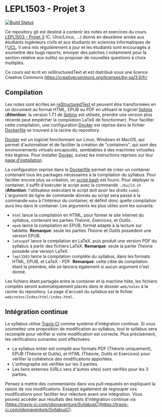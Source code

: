 LEPL1503 - Projet 3
======================

[![Build Status](https://travis-ci.com/obonaventure/SyllabusC.svg?branch=master)](https://travis-ci.com/obonaventure/SyllabusC)


Ce repository git est destiné à contenir les notes et exercices du cours [LEPL1503 - Projet 3](https://uclouvain.be/cours-2021-lepl1503) (C, Unix/Linux, ...) donné en deuxième année aux étudiants ingénieurs civils et aux étudiants en sciences informatiques de l'[UCL](https://www.uclouvain.be). Il sera mis régulièrement à jour et les étudiants sont encouragés à soumettre des bugs reports, envoyer des patches ( notamment pour la section relative aux outils) ou proposer de nouvelles questions à choix multiples.

Ce cours est écrit en reStructuredText et est distribué sous une licence Creative Commons
https://creativecommons.org/licenses/by-sa/3.0/fr/


Compilation
-----------

Les notes sont écrites en [reStructuredText](http://docutils.sourceforge.net/rst.html) et peuvent être transformées en un document au format HTML, EPUB ou PDF en utilisant le logiciel [Sphinx](https://sphinx-doc.org) (**Attention**: la version 1.7.1 de [Sphinx](https://sphinx-doc.org) est utilisée, prendre une version plus récente peut empêcher la compilation LaTeX de fonctionner). Pour faciliter cette compilation, une configuration [Docker](https://www.docker.com/) est reprise dans le fichier [Dockerfile](./Dockerfile)
se trouvant à la racine du repository.

[Docker](https://www.docker.com) est un logiciel fonctionnant sur Linux, Windows et MacOS, qui permet d'automatiser et de faciliter la création de "containers",
qui sont des environnements virtuels encapsulés, semblables à des machines virtuelles
très légères. Pour installer [Docker](https://www.docker.com), suivez les instructions
reprises sur leur [page d'installation](https://docs.docker.com/engine/install/).

La configuration reprise dans le [Dockerfile](./Dockerfile) permet de créer un container
contenant tous les packages nécessaires à la compilation du syllabus.
Pour faciliter encore plus sa création, un [script bash](./build.sh) est fourni.
Pour déployer le container, il suffit d'exécuter le script avec la commande
`./build.sh`
(**Attention**: l'utilisateur exécutant le script doit avoir les droits `sudo`).
L'argument de ligne de commande donnés au script sera passé
à la commande `make` à l'intérieur du container, et
définit donc quelle compilation aura lieu dans le container.
Les arguments les plus utiles sont les suivants:

- `html` lance la compilation en HTML, pour former le site internet du syllabus,
contenant les parties *Théorie*, *Exercices*, et *Outils*.
- `epub` lance la compilation en EPUB, format adapté à la lecture sur tablette. **Remarque**: seule les parties *Théorie* et *Outils* possèdent
une version EPUB.
- `latexpdf` lance la compilation en LaTeX,
puis produit une version PDF du syllabus à partir des fichiers LaTeX. **Remarque**:
seule la partie *Théorie* possède une version LaTeX.
- `lepl1503` lance la compilation complète du syllabus,
dans les formats HTML, EPUB, et LaTeX - PDF. **Remarque**:
cette cible de compilation étant la première, elle se lancera également si
aucun argument n'est donné.

Les fichiers étant partagés entre le container et la machine hôte, les fichiers
compilés seront automatiquement placés dans le dossier `web/notes`
à la racine du repository.
La page d'accueil du syllabus est le fichier
`web/notes/Index/html/index.html`.


Intégration continue
--------------------

Le syllabus utilise [Travis CI](https://travis-ci.com/) comme système d'intégration continue. Si vous soumettez une proposition de modification au syllabus, tout le syllabus sera recompilé pour vérifier si votre modification est correcte.
Plus précisément, les vérifications suivantes sont effectuées:

- La syllabus entier est compilé aux formats PDF (Théorie uniquement),
EPUB (Théorie et Outils), et HTML (Théorie, Outils et Exercices) pour vérifier
la cohérence des modifications apportées.
- L'orthographe est vérifiée sur les 3 parties.
- Les liens externes (URLs vers d'autres sites) sont vérifiés pour les 3 parties.

Pensez à mettre des commentaires dans vos pull-requests en expliquant la raison de vos modifications. Essayez également de regrouper vos modifications pour faciliter leur relecture avant une intégration. Vous pouvez accéder aux résultats des tests d'intégration continue via [https://travis-ci.com/obonaventure/SyllabusC](https://travis-ci.com/obonaventure/SyllabusC).
